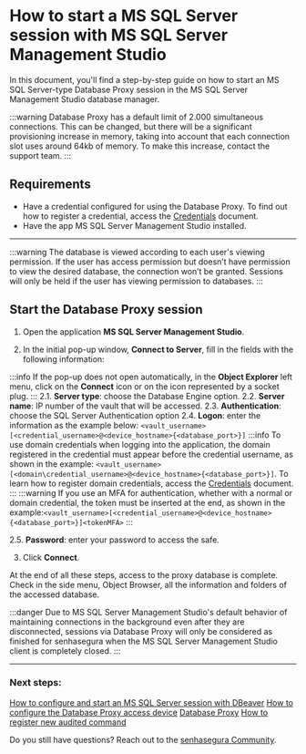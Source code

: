 # How to start a MS SQL Server session with MS SQL Server Management Studio

In this document, you'll find a step-by-step guide on how to start an MS SQL Server-type Database Proxy session in the MS SQL Server Management Studio database manager.

 :::warning
Database Proxy has a default limit of 2.000 simultaneous connections. This can be changed, but there will be a significant provisioning increase in memory, taking into account that each connection slot uses around 64kb of memory. To make this increase, contact the support team.
:::

## Requirements

* Have a credential configured for using the Database Proxy. To find out how to register a credential, access the [Credentials](/v3-32/docs/pam-credentials) document.
* Have the app MS SQL Server Management Studio installed.
---

 :::warning
The database is viewed according to each user's viewing permission. If the user has access permission but doesn’t have permission to view the desired database, the connection won’t be granted. Sessions will only be held if the user has viewing permission to databases.
:::

## Start the Database Proxy session

1. Open the application **MS SQL Server Management Studio**.

1. In the initial pop-up window, **Connect to Server**, fill in the fields with the following information:

 :::info
If the pop-up does not open automatically, in the **Object Explorer** left menu, click on the **Connect** icon or on the icon represented by a socket plug.
:::
2.1. **Server type**: choose the Database Engine option.
2.2. **Server name**: IP number of the vault that will be accessed.
2.3. **Authentication**: choose the SQL Server Authentication option
2.4. **Logon**: enter the information as the example below:
`<vault_username>[<credential_username>@<device_hostname>{<database_port>}]`
 :::info
To use domain credentials when logging into the application, the domain registered in the credential must appear before the credential username, as shown in the example: `<vault_username>[<domain\credential_username>@<device_hostname>{<database_port>}]`.
To learn how to register domain credentials, access the [Credentials](/v3-32/docs/pam-credentials) document.
:::
 :::warning
If you use an MFA for authentication, whether with a normal or domain credential, the token must be inserted at the end, as shown in the example:`<vault_username>[<credential_username>@<device_hostname>{<database_port>}]<tokenMFA>`
:::

2.5. **Password**: enter your password to access the safe.

3. Click **Connect**.

At the end of all these steps, access to the proxy database is complete. Check in the side menu, Object Browser, all the information and folders of the accessed database.

 :::danger
Due to MS SQL Server Management Studio's default behavior of maintaining connections in the background even after they are disconnected, sessions via Database Proxy will only be considered as finished for senhasegura when the MS SQL Server Management Studio client is completely closed.
:::

---
### Next steps:
[How to configure and start an MS SQL Server session with DBeaver](/v3-32/docs/pam-session-how-to-configure-and-start-an-ms-sql-server-session-with-dbeaver)
[How to configure the Database Proxy access device](/v3-32/docs/pam-session-how-to-configure-the-database-proxy-access-device)
[Database Proxy](/v3-32/docs/pam-session-about-database-proxy)
[How to register new audited command](/v3-32/docs/pam-session-how-to-register-new-audited-command)

Do you still have questions? Reach out to the [senhasegura Community](https://community.senhasegura.io/).
